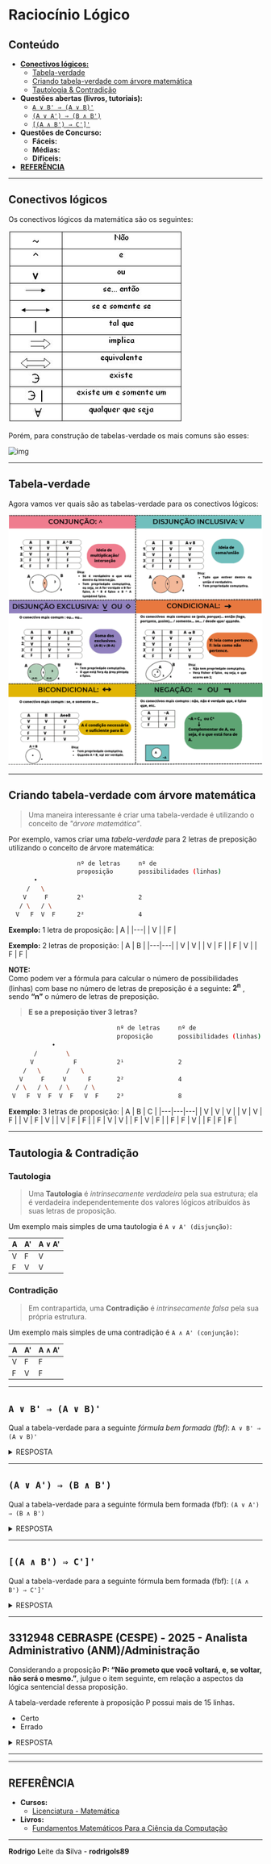 # Raciocínio Lógico

## Conteúdo

 - [**Conectivos lógicos:**](#logical-connectives)
   - [Tabela-verdade](#truth-table)
   - [Criando tabela-verdade com árvore matemática](#creating-truth-tables-with-trees)
   - [Tautologia & Contradição](#tautology-and-contradiction)
 - **Questões abertas (livros, tutoriais):**
   - [`A ∨ B' ⇒ (A ∨ B)'`](#qal-01)
   - [`(A ∨ A') ⇒ (B ∧ B')`](#qal-02)
   - [`[(A ∧ B') ⇒ C']'`](#qal-03)
 - **Questões de Concurso:**
   - **Fáceis:**
   - **Médias:**
   - **Dificeis:**
 - [**REFERÊNCIA**](#ref)
<!---
[WHITESPACE RULES]
- Same topic = "10" Whitespace character.
- Different topic = "100" Whitespace character.
--->





































































































<!--- ( Conectivos lógicos ) --->

---

<div id="logical-connectives"></div>

## Conectivos lógicos

Os conectivos lógicos da matemática são os seguintes:

![img](images/conectivos-logicos-01.jpg)  

Porém, para construção de tabelas-verdade os mais comuns são esses:

![img](images/conectivos-lógicos-02.png)  










---

<div id="truth-table"></div>

## Tabela-verdade

Agora vamos ver quais são as tabelas-verdade para os conectivos lógicos:

![img](images/truth-table-01.png)  










---

<div id="creating-truth-tables-with-trees"></div>

## Criando tabela-verdade com árvore matemática

> Uma maneira interessante é criar uma tabela-verdade é utilizando o conceito de *"árvore matemática"*.

Por exemplo, vamos criar uma *tabela-verdade* para 2 letras de preposição utilizando o conceito de árvore matemática:

```bash
                   nº de letras     nº de
                   proposição       possibilidades (linhas)
       •          
     /   \        
    V     F        2¹               2
   / \   / \
  V   F  V  F      2²               4
```

**Exemplo:** 1 letra de proposição:
| A |
|---|
| V |
| F |

**Exemplo:** 2 letras de proposição:
| A | B |
|---|---|
| V | V |
| V | F |
| F | V |
| F | F |

**NOTE:**  
Como podem ver a fórmula para calcular o número de possibilidades (linhas) com base no número de letras de preposição é a seguinte: **2<sup>n</sup>** , sendo **“n”** o número de letras de preposição.

> **E se a preposição tiver 3 letras?**

```bash
                              nº de letras     nº de
                              proposição       possibilidades (linhas)
            •   
       /        \
      V           F           2¹               2
    /   \       /   \
   V     F     V      F       2²               4
  / \   / \   / \    / \
 V   F  V  F  V  F   V  F     2³               8
```

**Exemplo:** 3 letras de proposição:
| A | B | C |
|---|---|---|
| V | V | V |
| V | V | F |
| V | F | V |
| V | F | F |
| F | V | V |
| F | V | F |
| F | F | V |
| F | F | F |










---

<div id="tautology-and-contradiction"></div>

## Tautologia & Contradição

### Tautologia

> Uma **Tautologia** é *intrinsecamente verdadeira* pela sua estrutura; ela é verdadeira independentemente dos valores lógicos atribuídos às suas letras de proposição.

Um exemplo mais simples de uma tautologia é `A ∨ A' (disjunção)`:

| A | A' | A ∨ A' |
|---|----|--------|
| V | F  | V      |
| F | V  | V      |

### Contradição

> Em contrapartida, uma **Contradição** é *intrinsecamente falsa* pela sua própria estrutura.

Um exemplo mais simples de uma contradição é `A ∧ A' (conjunção)`:

| A | A' | A ∧ A' |
|---|----|--------|
| V | F  | F      |
| F | V  | F      |






































































































<!--- ( Questões abertas (livros, tutoriais)  ) --->

---

<div id="qal-01"></div>

## `A ∨ B' ⇒ (A ∨ B)'`

Qual a tabela-verdade para a seguinte *fórmula bem formada (fbf)*: `A ∨ B' ⇒ (A ∨ B)'`

<details>
<summary>RESPOSTA</summary>

<br/>

| A | B | B' | A ∨ B' | (A ∨ B) | (A ∨ B)' | A ∨ B' ⇒ (A ∨ B)' |
|:-:|:-:|:--:|:------:|:-------:|:--------:|:-----------------:|
| V | V | F  | V      | V       | F        | F                 |
| V | F | V  | V      | V       | F        | F                 |
| F | V | F  | F      | V       | F        | V                 |
| F | F | V  | V      | F       | V        | V                 |

</details>










---

<div id="qal-02"></div>

## `(A ∨ A') ⇒ (B ∧ B')`

Qual a tabela-verdade para a seguinte fórmula bem formada (fbf): `(A ∨ A') ⇒ (B ∧ B')`

<details>

<summary>RESPOSTA</summary>

<br/>

| A | B | A' | B' | A ∨ A' | B ∧ B' | (A ∨ A') ⇒ (B ∧ B') |
|:-:|:-:|:--:|:--:|:------:|:------:|:-------------------:|
| V | V |  F |  F |   V    |   F    |          F          |
| V | F |  F |  V |   V    |   F    |          F          |
| F | V |  V |  F |   V    |   F    |          F          |
| F | F |  V |  V |   V    |   F    |          F          |

</details>










---

<div id="qal-03"></div>

## `[(A ∧ B') ⇒ C']'`

Qual a tabela-verdade para a seguinte fórmula bem formada (fbf): `[(A ∧ B') ⇒ C']'`

<details>

<summary>RESPOSTA</summary>

<br/>

| A | B | C | B' | (A ∧ B') | C' | (A ∧ B') → C' | [(A ∧ B') ⇒ C']'  |
|:-:|:-:|:-:|:--:|:--------:|:--:|:-------------:|:-----------------:|
| V | V | V | F  | F        | F  | V             | F                 |
| V | V | F | F  | F        | V  | V             | F                 |
| V | F | V | V  | V        | F  | F             | V                 |
| V | F | F | V  | V        | V  | V             | F                 |
| F | V | V | F  | F        | F  | V             | F                 |
| F | V | F | F  | F        | V  | V             | F                 |
| F | F | V | V  | F        | F  | V             | F                 |
| F | F | F | V  | F        | V  | V             | F                 |

</details>






































































































<!--- ( Questões abertas (livros, tutoriais)  ) --->

---

<div id="qcf-01"></div>

## 3312948 CEBRASPE (CESPE) - 2025 - Analista Administrativo (ANM)/Administração

Considerando a proposição **P: “Não prometo que você voltará, e, se voltar, não será o mesmo.”**, julgue o item seguinte, em relação a aspectos da lógica sentencial dessa proposição.

A tabela-verdade referente à proposição P possui mais de 15 linhas.

 - Certo
 - Errado

<details>

<summary>RESPOSTA</summary>

<br/>

Primeiro vamos identificar quais (quantas) proposições simples tem a sentença:

 - (¬a) "Não prometo que você voltará";
 - (b) "e, se voltar";
 - (¬c) "não será o mesmo".

Logo, nós teremos a seguinte proposição composta:

```bash
¬a ∧ (b → ¬c)
```

> **NOTE:**  
> Porém, a questão que saber se "A tabela-verdade referente à proposição P possui mais de 15 linhas".

Sabendo que nós temos 3 proposições simples e a formula para calcular o número de linhas de uma tabela-verdade é dada por **2<sup>n</sup>**, sendo **“n”** o número de proposições simples, temos:

```bash
2³ = 8
```

Ou seja, a resposta correta seria **"Errado"**, pois nossa tabela-verdade não terá mais 15 linhas.

</details>










---



















































































<!--- ( REFERÊNCIA ) --->

---

<div id="ref"></div>

## REFERÊNCIA

 - **Cursos:**
   - [Licenciatura - Matemática](https://www.faculdadeunica.com.br/graduacao/ead/matematica-3080)
 - **Livros:**
   - [Fundamentos Matemáticos Para a Ciência da Computação](https://www.amazon.com.br/Fundamentos-Matem%C3%A1ticos-Para-Ci%C3%AAncia-Computa%C3%A7%C3%A3o/dp/8521614225)

---

**Rodrigo** **L**eite da **S**ilva - **rodrigols89**
